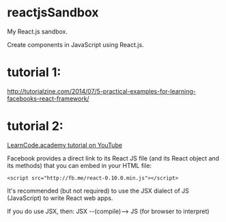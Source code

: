# reactjsSandbox
My React.js sandbox.

Create components in JavaScript using React.js.

# tutorial 1:
http://tutorialzine.com/2014/07/5-practical-examples-for-learning-facebooks-react-framework/

# tutorial 2:
[LearnCode.academy tutorial on YouTube](https://www.youtube.com/watch?v=MhkGQAoc7bc)

Facebook provides a direct link to its React JS file (and its React object and its methods) that you can embed in your HTML file:

    <script src="http://fb.me/react-0.10.0.min.js"></script>

It's recommended (but not required) to use the JSX dialect of JS (JavaScript) to write React web apps.

If you do use JSX, then:  JSX --(compile)--> JS (for browser to interpret)